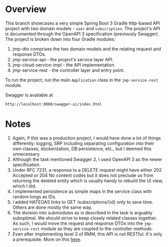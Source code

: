 # Overview
This branch showcases a very simple Spring Boot 3 Gradle http-based API project with two domain models - `user` and `subscription`.
The project's API is documented through the OpenAPI 3 specification (previously Swagger).
The project is broken down into four Gradle modules:
1. jmp-dto comprises the two domain models and the relating request and response DTOs.
2. jmp-service-api - the project's service layer API.
3. jmp-cloud-service-impl - the API implementation.
4. jmp-service-rest - the controller layer and entry point.

To run the project, run the main `Application` class in the `jmp-service-rest` module.

Swagger is available at
```
http://localhost:8080/swagger-ui/index.html
```

# Notes
1. Again, if this was a production project, I would have done a lot of things differently: logging, SRP including separating
configuration into their own classes, dockerization, DB persistence, etc., but I deemed this unnecessary.
2. Although the task mentioned Swagger 2, I used OpenAPI 3 as the newer specification.
3. Under RFC 7231, a response to a DELETE request might have either 202 Accepted or 204 No content codes but it does not
preclude us from returning the deleted entity which is usually handy to rebuild the UI view, which I did.
4. I implemented persistence as simple maps in the service class with random longs as IDs.
5. I added HATEOAS links to GET /subscriptions/{id} only to save time. Others are done mostly the same way.
6. The division into submodules as is described in the task is arguably suboptimal. We should strive to keep closely related
classes together. As such, I would move the request and response DTOs into the `jmp-service-rest` module as they are coupled
to the controller methods.
7. Even after implementing level 3 of RMM, this API is not RESTful. It's only a prerequisite. More on this [here](https://roy.gbiv.com/untangled/2008/rest-apis-must-be-hypertext-driven).